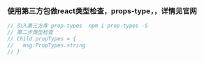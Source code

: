 ### 使用第三方包做react类型检查，props-type，，详情见官网
```js
// 引入第三方库 prop-types  npm i prop-types -S
// 第二步类型检查
// Child.propTypes = {
//   msg:PropTypes.string
// }
```
